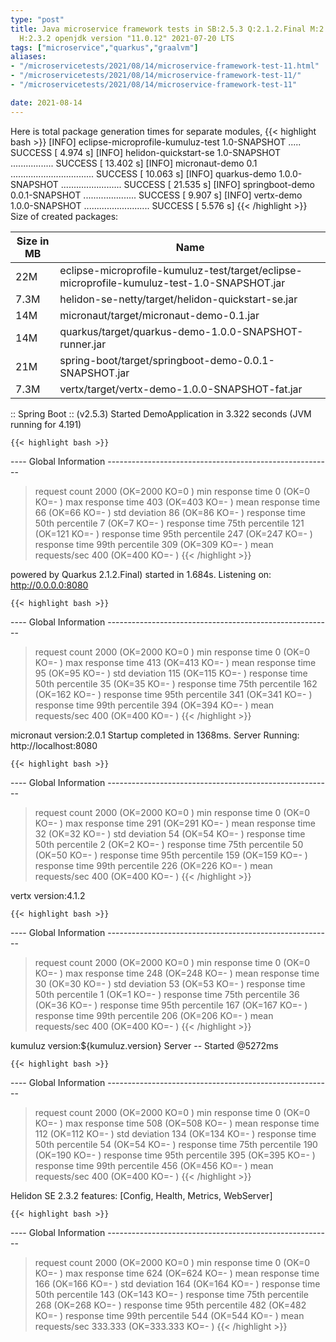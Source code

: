 ```yaml
---
type: "post"
title: Java microservice framework tests in SB:2.5.3 Q:2.1.2.Final M:2.5.12 V:4.1.2
  H:2.3.2 openjdk version "11.0.12" 2021-07-20 LTS
tags: ["microservice","quarkus","graalvm"]
aliases:
- "/microservicetests/2021/08/14/microservice-framework-test-11.html"
- "/microservicetests/2021/08/14/microservice-framework-test-11/"
- "/microservicetests/2021/08/14/microservice-framework-test-11"

date: 2021-08-14
---
```

 
Here is total package generation times for separate modules,
{{< highlight bash >}}
[INFO] eclipse-microprofile-kumuluz-test 1.0-SNAPSHOT ..... SUCCESS [  4.974 s]
[INFO] helidon-quickstart-se 1.0-SNAPSHOT ................. SUCCESS [ 13.402 s]
[INFO] micronaut-demo 0.1 ................................. SUCCESS [ 10.063 s]
[INFO] quarkus-demo 1.0.0-SNAPSHOT ........................ SUCCESS [ 21.535 s]
[INFO] springboot-demo 0.0.1-SNAPSHOT ..................... SUCCESS [  9.907 s]
[INFO] vertx-demo 1.0.0-SNAPSHOT .......................... SUCCESS [  5.576 s]
{{< /highlight >}}
Size of created packages:

| Size in MB |  Name |
|------------|-------|
| 22M | eclipse-microprofile-kumuluz-test/target/eclipse-microprofile-kumuluz-test-1.0-SNAPSHOT.jar |
| 7.3M | helidon-se-netty/target/helidon-quickstart-se.jar |
| 14M | micronaut/target/micronaut-demo-0.1.jar |
| 14M | quarkus/target/quarkus-demo-1.0.0-SNAPSHOT-runner.jar |
| 21M | spring-boot/target/springboot-demo-0.0.1-SNAPSHOT.jar |
| 7.3M | vertx/target/vertx-demo-1.0.0-SNAPSHOT-fat.jar |


:: Spring Boot :: (v2.5.3) Started DemoApplication in 3.322 seconds (JVM running for 4.191)

    {{< highlight bash >}}
---- Global Information --------------------------------------------------------
> request count                                       2000 (OK=2000   KO=0     )
> min response time                                      0 (OK=0      KO=-     )
> max response time                                    403 (OK=403    KO=-     )
> mean response time                                    66 (OK=66     KO=-     )
> std deviation                                         86 (OK=86     KO=-     )
> response time 50th percentile                          7 (OK=7      KO=-     )
> response time 75th percentile                        121 (OK=121    KO=-     )
> response time 95th percentile                        247 (OK=247    KO=-     )
> response time 99th percentile                        309 (OK=309    KO=-     )
> mean requests/sec                                    400 (OK=400    KO=-     )
{{< /highlight >}}

powered by Quarkus 2.1.2.Final) started in 1.684s. Listening on: http://0.0.0.0:8080

    {{< highlight bash >}}
---- Global Information --------------------------------------------------------
> request count                                       2000 (OK=2000   KO=0     )
> min response time                                      0 (OK=0      KO=-     )
> max response time                                    413 (OK=413    KO=-     )
> mean response time                                    95 (OK=95     KO=-     )
> std deviation                                        115 (OK=115    KO=-     )
> response time 50th percentile                         35 (OK=35     KO=-     )
> response time 75th percentile                        162 (OK=162    KO=-     )
> response time 95th percentile                        341 (OK=341    KO=-     )
> response time 99th percentile                        394 (OK=394    KO=-     )
> mean requests/sec                                    400 (OK=400    KO=-     )
{{< /highlight >}}

micronaut version:2.0.1 Startup completed in 1368ms. Server Running: http://localhost:8080

    {{< highlight bash >}}
---- Global Information --------------------------------------------------------
> request count                                       2000 (OK=2000   KO=0     )
> min response time                                      0 (OK=0      KO=-     )
> max response time                                    291 (OK=291    KO=-     )
> mean response time                                    32 (OK=32     KO=-     )
> std deviation                                         54 (OK=54     KO=-     )
> response time 50th percentile                          2 (OK=2      KO=-     )
> response time 75th percentile                         50 (OK=50     KO=-     )
> response time 95th percentile                        159 (OK=159    KO=-     )
> response time 99th percentile                        226 (OK=226    KO=-     )
> mean requests/sec                                    400 (OK=400    KO=-     )
{{< /highlight >}}

vertx version:4.1.2

    {{< highlight bash >}}
---- Global Information --------------------------------------------------------
> request count                                       2000 (OK=2000   KO=0     )
> min response time                                      0 (OK=0      KO=-     )
> max response time                                    248 (OK=248    KO=-     )
> mean response time                                    30 (OK=30     KO=-     )
> std deviation                                         53 (OK=53     KO=-     )
> response time 50th percentile                          1 (OK=1      KO=-     )
> response time 75th percentile                         36 (OK=36     KO=-     )
> response time 95th percentile                        167 (OK=167    KO=-     )
> response time 99th percentile                        206 (OK=206    KO=-     )
> mean requests/sec                                    400 (OK=400    KO=-     )
{{< /highlight >}}

kumuluz version:${kumuluz.version} Server -- Started @5272ms

    {{< highlight bash >}}
---- Global Information --------------------------------------------------------
> request count                                       2000 (OK=2000   KO=0     )
> min response time                                      0 (OK=0      KO=-     )
> max response time                                    508 (OK=508    KO=-     )
> mean response time                                   112 (OK=112    KO=-     )
> std deviation                                        134 (OK=134    KO=-     )
> response time 50th percentile                         54 (OK=54     KO=-     )
> response time 75th percentile                        190 (OK=190    KO=-     )
> response time 95th percentile                        395 (OK=395    KO=-     )
> response time 99th percentile                        456 (OK=456    KO=-     )
> mean requests/sec                                    400 (OK=400    KO=-     )
{{< /highlight >}}

Helidon SE 2.3.2 features: [Config, Health, Metrics, WebServer]

    {{< highlight bash >}}
---- Global Information --------------------------------------------------------
> request count                                       2000 (OK=2000   KO=0     )
> min response time                                      0 (OK=0      KO=-     )
> max response time                                    624 (OK=624    KO=-     )
> mean response time                                   166 (OK=166    KO=-     )
> std deviation                                        164 (OK=164    KO=-     )
> response time 50th percentile                        143 (OK=143    KO=-     )
> response time 75th percentile                        268 (OK=268    KO=-     )
> response time 95th percentile                        482 (OK=482    KO=-     )
> response time 99th percentile                        544 (OK=544    KO=-     )
> mean requests/sec                                333.333 (OK=333.333 KO=-     )
{{< /highlight >}}
